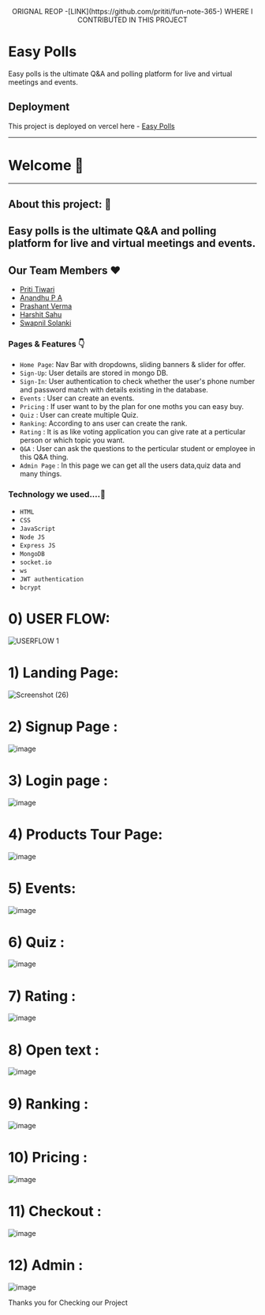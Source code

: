 <p align="center"> ORIGNAL REOP -[LINK](https://github.com/prititi/fun-note-365-) WHERE I CONTRIBUTED IN THIS PROJECT </p>

# Easy Polls
Easy polls is the ultimate Q&A and polling platform for live and virtual meetings and events.


## Deployment

This project is deployed on vercel here - [Easy Polls](https://fun-note-365-fsps.vercel.app/)



---

# Welcome 👋

---

## About this project: 🙌

Easy polls is the ultimate Q&A and polling platform for live and virtual meetings and events.
---

## Our Team Members ❤️
- [Priti Tiwari](https://www.linkedin.com/in/priti-tiwari-5149b8255/)
- [Anandhu P A](https://www.linkedin.com/in/anandhu-p-a-953a30231/)
- [Prashant Verma](https://www.linkedin.com/in/prashant-verma-b44738178/)
- [Harshit Sahu]()
- [Swapnil Solanki]()

### Pages & Features 👇

- `Home Page`: Nav Bar with dropdowns, sliding banners & slider for offer.
- `Sign-Up`: User details are stored in mongo DB.
- `Sign-In`: User authentication to check whether the user's phone number and password match with details existing in the database.
- `Events` : User can create an events.
- `Pricing` : If user want to by the plan for one moths you can easy buy.
- `Quiz` : User can create multiple Quiz.
- `Ranking`: According to ans user can create the rank.
- `Rating` : It is as like voting application you can give rate at a perticular person or which topic you want.
- `Q&A` : User can ask the questions to the perticular student or employee in this Q&A thing.
- `Admin Page` : In this page we can get all the users data,quiz data and many things.



### Technology we used....🔧

- `HTML` 
- `CSS` 
- `JavaScript`
- `Node JS`
- `Express JS`
- `MongoDB` 
- `socket.io`
- `ws`
- `JWT authentication`
- `bcrypt`

# 0) USER FLOW:

![USERFLOW 1](https://user-images.githubusercontent.com/115460521/230265186-f477a162-a49b-4229-b440-48cda1f31bb1.png)


# 1) Landing Page:

![Screenshot (26)](https://user-images.githubusercontent.com/115460521/229415801-c8196852-907d-492f-8f1b-8c51cdd2d4b9.png)


# 2) Signup Page :
![image](https://user-images.githubusercontent.com/115460521/229418120-b18ce2fc-75bf-4099-bbf9-216f2575f9c2.png)

# 3) Login page :
![image](https://user-images.githubusercontent.com/115460521/229418052-d1276a5b-7574-433b-93ce-f6e25970c4d2.png)


# 4) Products Tour Page:

![image](https://user-images.githubusercontent.com/115460521/229415938-04462898-8844-4903-94cd-3cbc93d9eba4.png)

# 5) Events:

![image](https://user-images.githubusercontent.com/115460521/229416059-1a032262-081d-42ca-8b20-97d6d9bf6a66.png)

# 6)  Quiz :

![image](https://user-images.githubusercontent.com/115460521/229416129-2b8a10f1-af54-431e-a100-fce7f5faa639.png)

# 7) Rating :

![image](https://user-images.githubusercontent.com/115460521/229416206-000885e3-16c0-4b63-972c-234ee69a94e3.png)

# 8) Open text :

![image](https://user-images.githubusercontent.com/115460521/229416413-8e70cd65-0496-402d-a99e-ea9b75490d6a.png)


# 9) Ranking :
![image](https://user-images.githubusercontent.com/115460521/229418898-632bd996-224d-4fbc-8c5a-218ac95c7bbe.png)


# 10) Pricing :
![image](https://user-images.githubusercontent.com/115460521/229418314-afaba827-c1b5-4b7b-8ff5-db2347d93883.png)

# 11) Checkout :
![image](https://user-images.githubusercontent.com/115460521/229418472-f98f6a13-be0e-4a2c-ae70-b683f9e2ea17.png)

# 12) Admin :

![image](https://user-images.githubusercontent.com/115460521/229418246-4ab43d2e-1a4a-4f85-b065-ba25f70d3b56.png)




Thanks you for Checking our Project
